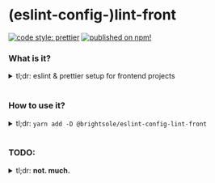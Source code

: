 # (eslint-config-)lint-front

[![code style: prettier](https://img.shields.io/badge/code_style-prettier-ff69b4.svg?style=flat-square&logo=prettier)](https://github.com/prettier/prettier) [![published on npm!](http://img.shields.io/badge/npm-%40brightsole%2Flint--front-cb3837?style=flat-square&logo=npm)](https://www.npmjs.com/package/@brightsole/eslint-config-lint-front)

### What is it?
<details>
<summary>tl;dr: eslint & prettier setup for frontend projects</summary>
<br />

[prettier](https://github.com/prettier/prettier) and [eslint](https://github.com/eslint/eslint) are pretty great tools for writing repeatable and easy to parse code, so long as you configure them correctly. This is a very small standard setup for linting things that look like something run in a frontend environment. I like the way the output looks *for the most part*. This repo is here to gobble up all the deps needed to make that happen, and pipe them to a standard config.

**That being said** I'm not a huge fan of prettier's [my way or the highway *bucko*](https://prettier.io/docs/en/option-philosophy.html) mentality, and will **rip it out hardcore** as soon as something equally easy to use comes along that lets me do some more customization *not made by me*.

This repo should at the very least get you pointed in the right direction for now, however.

</details>
<br/>

### How to use it?
<details>
<summary>
  tl;dr: <code>yarn add -D @brightsole/eslint-config-lint-front</code>
</summary>
<br />
After the install, you need to extend the eslint setup by adding an `.eslintrc` file with the following contents:

```json
  {
    "extends": "@brightsole/lint-front"
  }
```

Then, all that's left is to add a script for linting, like the one in this repo:
```json
  ...
  "scripts": { "lint": "eslint . --fix" },
  ...
```

##### That's pretty much it, *but...*

Some things to be cognizent of:

- Some projects will need overrides, you can still do that in the `.eslintrc`.
- **Some** projects will need a `.eslintignore`
- linting should probably be handled pre-commit by something like `husky` but wrapping that in here would be wrong

</details>
<br/>

### TODO:
<details>
<summary>tl;dr: <strong>not. much.</strong></summary>
<br />

1. add it to project-status
2. generate a couple badges

</details>
<br/>